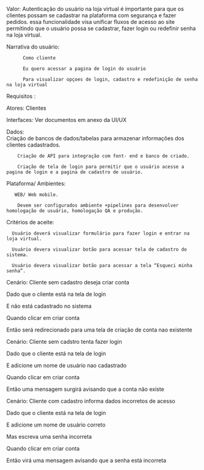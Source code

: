 Valor: Autenticação do usuário na loja virtual é importante para que os clientes possam se cadastrar na plataforma com segurança e fazer pedidos. essa funcionalidade visa unificar fluxos de acesso ao site permitindo que o usuário possa se cadastrar, fazer login ou redefinir senha na loja virtual.

Narrativa do usuário:

          Como cliente 

          Eu quero acessar a pagina de login do usuário

          Para visualizar opçoes de login, cadastro e redefinição de senha na loja virtual

Requisitos :

Atores: Clientes

Interfaces: Ver documentos em anexo da UI/UX

Dados:          
        Criação de bancos de dados/tabelas para armazenar informações dos clientes cadastrados.

        Criação de API para integração com font- end e banco de criado.

        Criação de tela de login para permitir que o usuário acesse a pagina de login e a pagina de cadastro de usuário.

Plataforma/ Ambientes:

       WEB/ Web mobile. 

        Devem ser configurados ambiente +pipelines para desenvolver homologação de usuário, homologação QA e produção. 

Critérios de aceite:

      Usuário deverá visualizar formulário para fazer login e entrar na loja virtual.

      Usuário devera visualizar botão para acessar tela de cadastro do sistema.

      Usuário devera visualizar botão para acessar a tela “Esqueci minha senha”.


Cenário: 
  Cliente sem cadastro deseja criar conta 
  
  Dado que o cliente está na tela de login 
  
  E não está cadastrado no sistema 
  
  Quando clicar em criar conta 
  
  Então será redirecionado para uma tela de criação de conta nao existente 
  
  
 Cenário: 
 Cliente sem cadstro tenta fazer login 
 
Dado que o cliente está na tela de login 

E adicione um nome de usuário nao cadastrado 

Quando clicar em criar conta 

Então uma mensagem surgirá avisando que a conta não existe 


Cenário:
Cliente com cadastro informa dados incorretos de acesso

Dado que o cliente está na tela de login 

E adicione um nome de usuário correto 

Mas escreva uma senha incorreta 

Quando clicar em criar conta 

Então virá uma mensagem avisando que a senha está incorreta 
